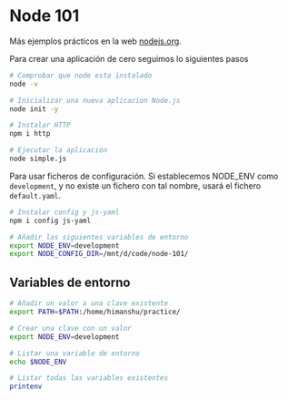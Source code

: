 # Node 101

Más ejemplos prácticos en la web [nodejs.org](https://nodejs.org/en/knowledge/).

Para crear una aplicación de cero seguimos lo siguientes pasos

```sh
# Comprobar que node esta instalado
node -v

# Inicializar una nueva aplicacion Node.js
node init -y

# Instalar HTTP
npm i http

# Ejecutar la aplicación
node simple.js
```

Para usar ficheros de configuración. Si establecemos NODE_ENV como `development`, y no existe un fichero con tal nombre, usará el fichero `default.yaml`.

```sh
# Instalar config y js-yaml
npm i config js-yaml

# Añadir las siguientes variables de entorno
export NODE_ENV=development
export NODE_CONFIG_DIR=/mnt/d/code/node-101/
```

## Variables de entorno

```sh
# Añadir un valor a una clave existente
export PATH=$PATH:/home/himanshu/practice/

# Crear una clave con un valor
export NODE_ENV=development

# Listar una variable de entorno
echo $NODE_ENV

# Listar todas las variables existentes
printenv
```
